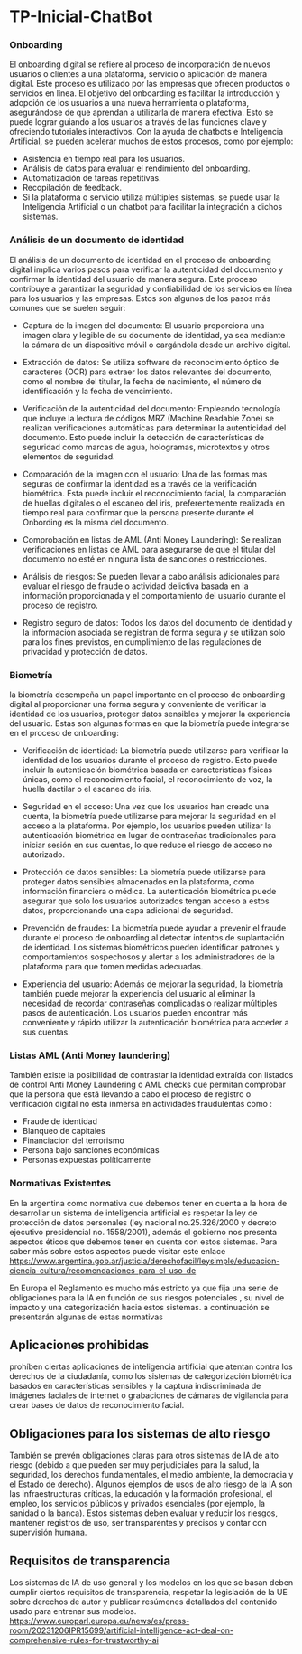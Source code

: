 # TP-Inicial-ChatBot

### Onboarding
El onboarding digital se refiere al proceso de incorporación de nuevos usuarios o clientes a una plataforma, servicio o aplicación de manera digital. Este proceso es utilizado por las empresas que ofrecen productos o servicios en línea. El objetivo del onboarding es facilitar la introducción y adopción de los usuarios a una nueva herramienta o plataforma, asegurándose de que aprendan a utilizarla de manera efectiva. Esto se puede lograr guiando a los usuarios a través de las funciones clave y ofreciendo tutoriales interactivos. Con la ayuda de chatbots e Inteligencia Artificial, se pueden acelerar muchos de estos procesos, como por ejemplo:
- Asistencia en tiempo real para los usuarios.
- Análisis de datos para evaluar el rendimiento del onboarding.
- Automatización de tareas repetitivas.
- Recopilación de feedback.
- Si la plataforma o servicio utiliza múltiples sistemas, se puede usar la Inteligencia Artificial o un chatbot para facilitar la integración a dichos sistemas.

### Análisis de un documento de identidad
El análisis de un documento de identidad en el proceso de onboarding digital implica varios pasos para verificar la autenticidad del documento y confirmar la identidad del usuario de manera segura. Este proceso contribuye a garantizar la seguridad y confiabilidad de los servicios en línea para los usuarios y las empresas.
Estos son algunos de los pasos más comunes que se suelen seguir:

- Captura de la imagen del documento:
El usuario proporciona una imagen clara y legible de su documento de identidad, ya sea mediante la cámara de un dispositivo móvil o cargándola desde un archivo digital.

- Extracción de datos:
Se utiliza software de reconocimiento óptico de caracteres (OCR) para extraer los datos relevantes del documento, como el nombre del titular, la fecha de nacimiento, el número de identificación y la fecha de vencimiento.

- Verificación de la autenticidad del documento:
Empleando tecnología que incluye la lectura de códigos MRZ (Machine Readable Zone) se realizan verificaciones automáticas para determinar la autenticidad del documento. Esto puede incluir la detección de características de seguridad como marcas de agua, hologramas, microtextos y otros elementos de seguridad.

- Comparación de la imagen con el usuario:
Una de las formas más seguras de confirmar la identidad es a través de la verificación biométrica. Esta puede incluir el reconocimiento facial, la comparación de huellas digitales o el escaneo del iris, preferentemente realizada en tiempo real para confirmar que la persona presente durante el Onbording es la misma del documento.

- Comprobación en listas de AML (Anti Money Laundering):
Se realizan verificaciones en listas de AML para asegurarse de que el titular del documento no esté en ninguna lista de sanciones o restricciones.

- Análisis de riesgos:
Se pueden llevar a cabo análisis adicionales para evaluar el riesgo de fraude o actividad delictiva basada en la información proporcionada y el comportamiento del usuario durante el proceso de registro.

- Registro seguro de datos:
Todos los datos del documento de identidad y la información asociada se registran de forma segura y se utilizan solo para los fines previstos, en cumplimiento de las regulaciones de privacidad y protección de datos.

### Biometría
la biometría desempeña un papel importante en el proceso de onboarding digital al proporcionar una forma segura y conveniente de verificar la identidad de los usuarios, proteger datos sensibles y mejorar la experiencia del usuario.
Estas son algunas formas en que la biometría puede integrarse en el proceso de onboarding:

- Verificación de identidad:
La biometría puede utilizarse para verificar la identidad de los usuarios durante el proceso de registro. Esto puede incluir la autenticación biométrica basada en características físicas únicas, como el reconocimiento facial, el reconocimiento de voz, la huella dactilar o el escaneo de iris.

- Seguridad en el acceso:
Una vez que los usuarios han creado una cuenta, la biometría puede utilizarse para mejorar la seguridad en el acceso a la plataforma. Por ejemplo, los usuarios pueden utilizar la autenticación biométrica en lugar de contraseñas tradicionales para iniciar sesión en sus cuentas, lo que reduce el riesgo de acceso no autorizado.

- Protección de datos sensibles:
La biometría puede utilizarse para proteger datos sensibles almacenados en la plataforma, como información financiera o médica. La autenticación biométrica puede asegurar que solo los usuarios autorizados tengan acceso a estos datos, proporcionando una capa adicional de seguridad.

- Prevención de fraudes:
La biometría puede ayudar a prevenir el fraude durante el proceso de onboarding al detectar intentos de suplantación de identidad. Los sistemas biométricos pueden identificar patrones y comportamientos sospechosos y alertar a los administradores de la plataforma para que tomen medidas adecuadas.

- Experiencia del usuario: 
Además de mejorar la seguridad, la biometría también puede mejorar la experiencia del usuario al eliminar la necesidad de recordar contraseñas complicadas o realizar múltiples pasos de autenticación. Los usuarios pueden encontrar más conveniente y rápido utilizar la autenticación biométrica para acceder a sus cuentas.

### Listas AML (Anti Money laundering)
También existe la posibilidad de contrastar la identidad extraída con listados de control Anti Money Laundering o AML checks que permitan comprobar que la persona que está llevando a cabo el proceso de registro o verificación digital no esta inmersa en actividades fraudulentas como :
  * Fraude de identidad
  *  Blanqueo de capitales
  *  Financiacion del terrorismo
  * Persona bajo sanciones económicas
  * Personas expuestas políticamente

### Normativas Existentes
En la argentina como normativa que debemos tener en cuenta a la hora de desarrollar un sistema de inteligencia artificial es respetar la ley de protección de datos personales (ley nacional no.25.326/2000 y decreto ejecutivo presidencial no. 1558/2001), además el gobierno nos presenta aspectos éticos que debemos  tener en cuenta con estos sistemas. Para saber más sobre estos aspectos puede visitar este enlace
https://www.argentina.gob.ar/justicia/derechofacil/leysimple/educacion-ciencia-cultura/recomendaciones-para-el-uso-de

En Europa el Reglamento  es mucho más estricto ya que fija una serie de obligaciones para la IA en función de sus riesgos potenciales , su nivel de impacto y una categorización hacia estos sistemas. a continuación se presentarán algunas de estas  normativas
## Aplicaciones prohibidas
prohíben ciertas aplicaciones de inteligencia artificial que atentan contra los derechos de la ciudadanía, como los sistemas de categorización biométrica basados en características sensibles y la captura indiscriminada de imágenes faciales de internet o grabaciones de cámaras de vigilancia para crear bases de datos de reconocimiento facial. 
## Obligaciones para los sistemas de alto riesgo
También se prevén obligaciones claras para otros sistemas de IA de alto riesgo (debido a que pueden ser muy perjudiciales para la salud, la seguridad, los derechos fundamentales, el medio ambiente, la democracia y el Estado de derecho). Algunos ejemplos de usos de alto riesgo de la IA son las infraestructuras críticas, la educación y la formación profesional, el empleo, los servicios públicos y privados esenciales (por ejemplo, la sanidad o la banca). Estos sistemas deben evaluar y reducir los riesgos, mantener registros de uso, ser transparentes y precisos y contar con supervisión humana.
## Requisitos de transparencia 
Los sistemas de IA de uso general y los modelos en los que se basan deben cumplir ciertos requisitos de transparencia, respetar la legislación de la UE sobre derechos de autor y publicar resúmenes detallados del contenido usado para entrenar sus modelos. 
https://www.europarl.europa.eu/news/es/press-room/20231206IPR15699/artificial-intelligence-act-deal-on-comprehensive-rules-for-trustworthy-ai

